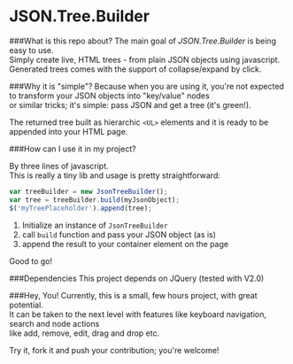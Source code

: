 JSON.Tree.Builder
=================

###What is this repo about?
The main goal of *JSON.Tree.Builder* is being easy to use.  
Simply create live, HTML trees - from plain JSON objects using javascript.  
Generated trees comes with the support of collapse/expand by click.

###Why it is "simple"?
Because when you are using it, you're not expected to transform your JSON objects into "key/value" nodes   
or similar tricks; it's simple: pass JSON and get a tree (it's green!).   

The returned tree built as hierarchic `<UL>` elements and it is ready to be appended into your HTML page.

###How can I use it in my project?

By three lines of javascript.  
This is really a tiny lib and usage is pretty straightforward:
```javascript
var treeBuilder = new JsonTreeBuilder();
var tree = treeBuilder.build(myJsonObject);
$('myTreePlaceholder').append(tree);
```
1.  Initialize an instance of `JsonTreeBuilder`
2.  call `build` function and pass your JSON object (as is)
3.  append the result to your container element on the page

Good to go!

###Dependencies
This project depends on JQuery (tested with V2.0)

###Hey, You!
Currently, this is a small, few hours project, with great potential.  
It can be taken to the next level with features like keyboard navigation, search and node actions  
like add, remove, edit, drag and drop etc.

Try it, fork it and push your contribution; you're welcome!
